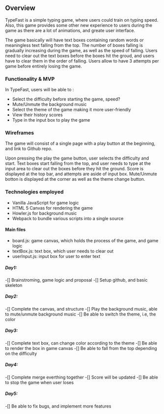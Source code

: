 ## Overview

TypeFast is a simple typing game, where users could train on typing speed. Also,
this game provides some other new experience to users during the game as there 
are a lot of animations, and greate user interface. 

The game basically will have text boxes containing random words or meaningless
text falling from the top. The number of boxes falling is gradually increasing 
during the game, as well as the speed of falling. Users need to clear out the 
text boxes before the boxes hit the groud, and users have to clear them in the 
order of falling. Users allow to have 3 attempts per game before entirely losing 
the game. 

### Functionality & MVP

In TypeFast, users will be able to :
* Select the difficulty before starting the game, speed?
* Mute/Unmute the background music
* Select the theme of the game making it more user-friendly
* View their history scores
* Type in the input box to play the game

### Wireframes

The game will consist of a single page with a play button at the beginning, and 
link to Github repo.

Upon pressing the play the game button, user selects the difficulty and start.
Text boxes start falling from the top, and user needs to type at the input area
to clear out the boxes before they hit the ground. Score is displayed at the 
top bar, and attempts are aside of input box. Mute/Unmute botton is displayed at
the corner as well as the theme change button.

### Technologies employed
* Vanilla JavaScript for game logic
* HTML 5 Canvas for rendering the game
* Howler.js for background music
* Webpack to bundle various scripts into a single source

#### Main files
* board.js: game canvas, which holds the process of the game, and game logic
* textBox.js: text box, which user needs to clear out
* userInput.js: input box for user to enter text

##### Day1:
-[] Brainstroming, game logic and proposal
-[] Setup github, and basic skeleton

##### Day2: 
-[] Complete the canvas, and structure
-[] Play the background music, able to mute/unmute background music
-[] Be able to switch the theme, i.e, the color 

##### Day3: 
-[] Complete text box, can change color according to the theme
-[] Be able to render the box in game canvas
-[] Be able to fall from the top depending on the difficulty

##### Day4: 
-[] Complete merge everthing together
-[] Score will be updated
-[] Be able to stop the game when user loses

##### Day5:
-[] Be able to fix bugs, and implement more features